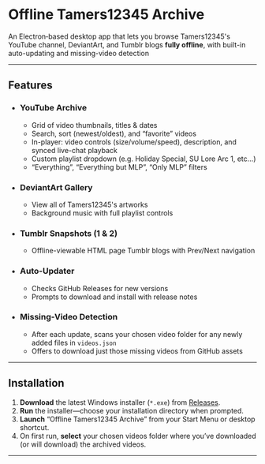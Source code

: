 # Offline Tamers12345 Archive

An Electron‐based desktop app that lets you browse Tamers12345's YouTube channel, DeviantArt, and Tumblr blogs **fully offline**, with built-in auto-updating and missing-video detection

---

## Features

- ### YouTube Archive  
  - Grid of video thumbnails, titles & dates  
  - Search, sort (newest/oldest), and “favorite” videos  
  - In-player: video controls (size/volume/speed), description, and synced live-chat playback
  - Custom playlist dropdown (e.g. Holiday Special, SU Lore Arc 1, etc…) 
  - “Everything”, “Everything but MLP”, “Only MLP” filters   
- ### DeviantArt Gallery  
  - View all of Tamers12345's artworks  
  - Background music with full playlist controls  
- ### Tumblr Snapshots (1 & 2)  
  - Offline-viewable HTML page Tumblr blogs with Prev/Next navigation  
- ### Auto-Updater  
  - Checks GitHub Releases for new versions  
  - Prompts to download and install with release notes
- ### Missing-Video Detection  
  - After each update, scans your chosen video folder for any newly added files in `videos.json`  
  - Offers to download just those missing videos from GitHub assets  

---

## Installation

1. **Download** the latest Windows installer (`*.exe`) from [Releases](https://github.com/Tamersfan/offline-tamers12345-archive/releases).  
2. **Run** the installer—choose your installation directory when prompted.  
3. **Launch** “Offline Tamers12345 Archive” from your Start Menu or desktop shortcut.  
4. On first run, **select** your chosen videos folder where you’ve downloaded (or will download) the archived videos.

---

